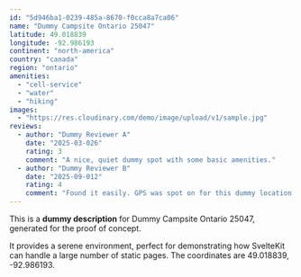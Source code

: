 ```yaml
---
id: "5d946ba1-0239-485a-8670-f0cca8a7ca06"
name: "Dummy Campsite Ontario 25047"
latitude: 49.018839
longitude: -92.986193
continent: "north-america"
country: "canada"
region: "ontario"
amenities:
  - "cell-service"
  - "water"
  - "hiking"
images:
  - "https://res.cloudinary.com/demo/image/upload/v1/sample.jpg"
reviews:
  - author: "Dummy Reviewer A"
    date: "2025-03-026"
    rating: 3
    comment: "A nice, quiet dummy spot with some basic amenities."
  - author: "Dummy Reviewer B"
    date: "2025-09-012"
    rating: 4
    comment: "Found it easily. GPS was spot on for this dummy location."
---
```


This is a **dummy description** for Dummy Campsite Ontario 25047, generated for the proof of concept.

It provides a serene environment, perfect for demonstrating how SvelteKit can handle a large number of static pages. The coordinates are 49.018839, -92.986193.
